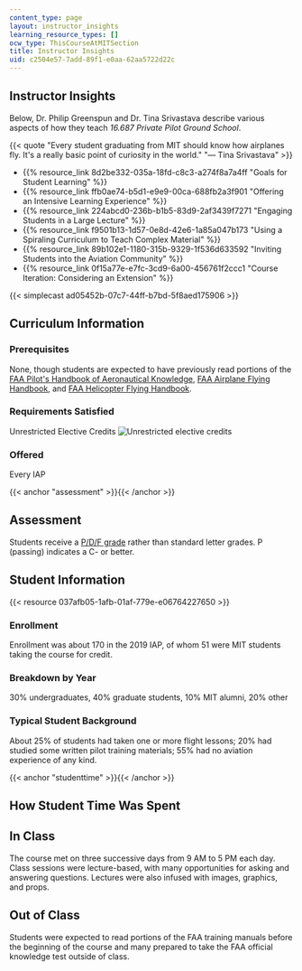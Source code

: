 ```yaml
---
content_type: page
layout: instructor_insights
learning_resource_types: []
ocw_type: ThisCourseAtMITSection
title: Instructor Insights
uid: c2504e57-7add-89f1-e0aa-62aa5722d22c
---
```


Instructor Insights
-------------------

Below, Dr. Philip Greenspun and Dr. Tina Srivastava describe various aspects of how they teach _16.687 Private Pilot Ground School_.

{{< quote "Every student graduating from MIT should know how airplanes fly. It's a really basic point of curiosity in the world." "— Tina Srivastava" >}}

*   {{% resource_link 8d2be332-035a-18fd-c8c3-a274f8a7a4ff "Goals for Student Learning" %}}
*   {{% resource_link ffb0ae74-b5d1-e9e9-00ca-688fb2a3f901 "Offering an Intensive Learning Experience" %}}
*   {{% resource_link 224abcd0-236b-b1b5-83d9-2af3439f7271 "Engaging Students in a Large Lecture" %}}
*   {{% resource_link f9501b13-1d57-0e8d-42e6-1a85a047b173 "Using a Spiraling Curriculum to Teach Complex Material" %}}
*   {{% resource_link 89b102e1-1180-315b-9329-1f536d633592 "Inviting Students into the Aviation Community" %}}
*   {{% resource_link 0f15a77e-e7fc-3cd9-6a00-456761f2ccc1 "Course Iteration: Considering an Extension" %}}

{{< simplecast ad05452b-07c7-44ff-b7bd-5f8aed175906 >}}

Curriculum Information
----------------------

### Prerequisites

None, though students are expected to have previously read portions of the [FAA Pilot's Handbook of Aeronautical Knowledge](https://www.faa.gov/regulations_policies/handbooks_manuals/aviation/phak/), [FAA Airplane Flying Handbook](https://www.faa.gov/regulations_policies/handbooks_manuals/aviation/airplane_handbook/), and [FAA Helicopter Flying Handbook](https://www.faa.gov/regulations_policies/handbooks_manuals/aviation/helicopter_flying_handbook/).

### Requirements Satisfied

Unrestricted Elective Credits ![Unrestricted elective credits](/images/educator/icon-question-unrestrict.png)

### Offered

Every IAP

{{< anchor "assessment" >}}{{< /anchor >}}

Assessment
----------

Students receive a [P/D/F grade](https://registrar.mit.edu/classes-grades-evaluations/grades/grading-policies/graduate-pdf-option) rather than standard letter grades. P (passing) indicates a C- or better.

Student Information
-------------------

{{< resource 037afb05-1afb-01af-779e-e06764227650 >}}

### Enrollment

Enrollment was about 170 in the 2019 IAP, of whom 51 were MIT students taking the course for credit.

### Breakdown by Year

30% undergraduates, 40% graduate students, 10% MIT alumni, 20% other

### Typical Student Background

About 25% of students had taken one or more flight lessons; 20% had studied some written pilot training materials; 55% had no aviation experience of any kind.

{{< anchor "studenttime" >}}{{< /anchor >}}

How Student Time Was Spent
--------------------------

In Class
--------

The course met on three successive days from 9 AM to 5 PM each day. Class sessions were lecture-based, with many opportunities for asking and answering questions. Lectures were also infused with images, graphics, and props.

Out of Class
------------

Students were expected to read portions of the FAA training manuals before the beginning of the course and many prepared to take the FAA official knowledge test outside of class.